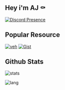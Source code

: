 ## Hey i'm AJ ⚰️

[![Discord Presence](https://lanyard.cnrad.dev/api/542483477640249354)](https://discord.com/users/542483477640249354)

## Popular Resource
[![veh](https://github.ihyajb.dev/api/pin/?username=ihyajb&repo=aj-veh-package&theme=discord_old_blurple)](https://github.com/ihyajb/aj-veh-package)
[![Gist](https://github.ihyajb.dev/api/gist?id=3c518c56b3c5b2dd63e96b91e93f3277&theme=discord_old_blurple)](https://gist.github.com/ihyajb/3c518c56b3c5b2dd63e96b91e93f3277/)
<!-- ![casino](https://github-readme-stats.vercel.app/api/pin/?username=ihyajb&repo=qb-casinoheist&theme=dracula) -->

## Github Stats
![stats](https://github.ihyajb.dev/api?username=ihyajb&count_private=true&show_icons=true&theme=discord_old_blurple&layout=compact&hide_title=true&hide_rank=false&show=prs_merged)

![lang](https://github.ihyajb.dev/api/top-langs/?username=ihyajb&hide_progress=true&layout=compact&theme=discord_old_blurple)
